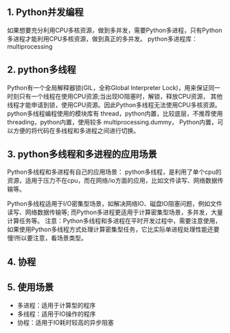 ## 1. Python并发编程如果想要充分利用CPU多核资源，做到多并发，需要Python多进程，只有Python多进程才能利用CPU多核资源，做到真正的多并发。python多进程库：multiprocessing## 2. python多线程Python有一个全局解释器锁(GIL，全称Global Interpreter Lock)，用来保证同一时刻只有一个线程在使用CPU资源;当出现IO阻塞时，解锁，释放CPU资源，其他线程才能申请到锁，使用CPU资源。因此Python多线程无法使用CPU多核资源。python多线程编程使用的模块库有thread，python内置，比较底层，不推荐使用threading，python内置，使用较多multiprocessing.dummy， Python内置，可以方便的将代码在多线程和多进程之间进行切换。## 3. python多线程和多进程的应用场景Python多线程和多进程有自己的应用场景：python多线程，是利用了单个cpu的资源，适用于压力不在cpu，而在网络/io方面的应用，比如文件读写、网络数据传输等。Python多线程适用于I/O密集型场景，如解决网络IO、磁盘IO阻塞问题，例如文件读写、网络数据传输等;而Python多进程更适用于计算密集型场景，多并发，大量计算任务等。注意：Python多线程和多进程在平时开发过程中，需要注意使用，如果使用Python多线程方式处理计算密集型任务，它比实际单进程处理性能还要慢!所以要注意，看场景类型。## 4. 协程## 5. 使用场景- 多进程：适用于计算型的程序- 多线程：适用于IO操作的程序- 协程：适用于IO耗时较高的异步阻塞